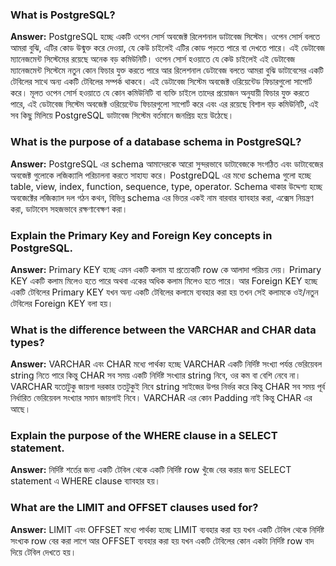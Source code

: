### What is PostgreSQL?
**Answer:** PostgreSQL হচ্ছে একটি ওপেন সোর্স অবজেক্ট রিলেশনাল ডাটাবেজ সিস্টেম। ওপেন সোর্স বলতে আমরা বুঝি, এটির কোড উন্মুক্ত করে দেওয়া, যে কেউ চাইলেই এটির কোড পড়তে পারে বা দেখতে পারে। এই ডেটাবেজ ম্যানেজমেন্ট সিস্টেমের রয়েছে অনেক বড় কমিউনিটি। ওপেন সোর্স হওয়াতে যে কেউ চাইলেই এই ডেটাবেজ ম্যানেজমেন্ট সিস্টেমে নতুন কোন ফিচার যুক্ত করতে পারে আর রিলেশনাল ডেটাবেজ বলতে আমরা বুঝি ডাটাবেসের একটি টেবিলের সাথে অন্য একটি টেবিলের সম্পর্ক থাকবে। এই ডেটাবেজ সিস্টেম অবজেক্ট ওরিয়েন্টেড ফিচারগুলো সাপোর্ট করে। মূলত ওপেন সোর্স হওয়াতে যে কোন কমিউনিটি বা ব্যক্তি চাইলে তাদের প্রয়োজন অনুযায়ী ফিচার যুক্ত করতে পারে, এই ডেটাবেজ সিস্টেম অবজেক্ট ওরিয়েন্টেড ফিচারগুলো সাপোর্ট করে এবং এর রয়েছে বিশাল বড় কমিউনিটি, এই সব কিছু মিলিয়ে PostgreSQL ডাটাবেজ সিস্টেম বর্তমানে জনপ্রিয় হয়ে উঠেছে।

### What is the purpose of a database schema in PostgreSQL?
**Answer:** PostgreSQL এর schema আমাদেরকে আরো সুন্দরভাবে ডাটাবেজকে সংগঠিত এবং ডাটাবেজের অবজেক্ট গুলোকে লজিক্যালি পরিচালনা করতে সাহায্য করে। PostgreDQL এর মধ্যে schema গুলো হচ্ছে table, view, index, function, sequence, type, operator. Schema থাকার উদ্দেশ্য হচ্ছে অবজেক্টের লজিক্যাল দল গঠন কথন, বিভিন্ন schema এর ভিতর একই নাম বারবার ব্যাবহার করা,  এক্সেস নিয়ন্ত্রণ করা, ডাটাবেস সহজভাবে রক্ষণাবেক্ষণ করা।

### Explain the Primary Key and Foreign Key concepts in PostgreSQL.
**Answer:** Primary KEY হচ্ছে এমন একটি কলাম যা প্রত্যেকটি row কে আলাদা পরিচয় দেয়। Primary KEY একটি কলাম মিলেও হতে পারে অথবা একের অধিক কলাম মিলেও হতে পারে। আর Foreign KEY হচ্ছে একটি টেবিলের Primary KEY যখন অন্য একটি টেবিলের কলামে ব্যবহার করা হয় তখন সেই কলামকে ওই/নতুন টেবিলের Foreign KEY বলা হয়।

### What is the difference between the VARCHAR and CHAR data types?
**Answer:** VARCHAR এবং CHAR মধ্যে পার্থক্য হচ্ছে VARCHAR একটি নির্দিষ্ট সংখ্যা পর্যন্ত ভেরিয়েবল string নিতে পারে কিন্তু CHAR সব সময় একটি নির্দিষ্ট সংখ্যার string নিবে, ওর কম বা বেশি নেবে না। VARCHAR যতোটুকু জায়গা দরকার ততটুকুই নিবে string সাইজের উপর নির্ভর করে কিন্তু CHAR সব সময় পূর্ব নির্ধারিত ভেরিয়েবল সংখ্যার  সমান জায়গাই নিবে। VARCHAR এর কোন Padding নাই কিন্তু CHAR এর আছে।

### Explain the purpose of the WHERE clause in a SELECT statement.
**Answer:** নির্দিষ্ট শর্তের জন্য একটি টেবিল থেকে একটি নির্দিষ্ট row খুঁজে বের করার জন্য SELECT statement এ WHERE clause ব্যাবহার হয়। 

### What are the LIMIT and OFFSET clauses used for?
**Answer:** LIMIT এবং OFFSET মধ্যে পার্থক্য হচ্ছে LIMIT ব্যবহার করা হয় যখন একটি টেবিল থেকে নির্দিষ্ট সংখ্যক row বের করা লাগে আর OFFSET ব্যবহার করা হয় যখন একটি টেবিলের কোন একটা নির্দিষ্ট row বাদ দিয়ে টেবিল দেখতে হয়।